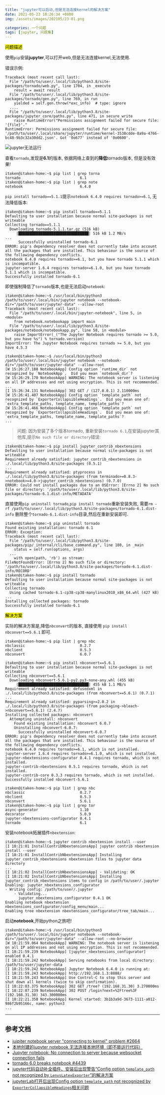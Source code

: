 ```yaml
---
title: "jupyter可以启动,但是无法连接kernel的解决方案"
date: 2021-05-23 18:26:34 +0800
img: /assets/images/202105/23-01.png

categories: 一个问题
tags: [jupyter, 问题集]
---
```


<mark>问题描述</mark>

使用`pip`安装**jupyter**,可以打开web,但是无法连接kernel,无法使用.

错误示例:
```
Traceback (most recent call last):
  File "/path/to/user/.local/lib/python3.8/site-packages/tornado/web.py", line 1704, in _execute
    result = await result
  File "/path/to/user/.local/lib/python3.8/site-packages/tornado/gen.py", line 769, in run
    yielded = self.gen.throw(*exc_info)  # type: ignore
  ....
  File "/path/to/user/.local/lib/python3.8/site-packages/jupyter_core/paths.py", line 471, in secure_write
    raise RuntimeError("Permissions assignment failed for secure file: '{file}'."
RuntimeError: Permissions assignment failed for secure file: '/path/to/user/.local/share/jupyter/runtime/kernel-3538cdde-8a9a-4766-bc48-9b3c32a30dd2.json'. Got '0o677' instead of '0o0600'.
```

![jupyter无法运行](/assets/images/202105/23-01.png)

查看`tornado`,发现是**6.1**的版本, 依据网络上查到的**降低**tornado版本, 但是没有效果!
```
itaken@itaken-home:~$ pip list | grep torna
tornado                           6.1
itaken@itaken-home:~$ pip list | grep note
notebook                          6.4.0
```

`pip install tornado==5.1.1`提示`notebook 6.4.0 requires tornado>=6.1`, 无法降低版本:

```
itaken@itaken-home:~$ pip install tornado==5.1.1
Defaulting to user installation because normal site-packages is not writeable
Collecting tornado==5.1.1
  Downloading tornado-5.1.1.tar.gz (516 kB)
     |████████████████████████████████| 516 kB 1.2 MB/s
...
      Successfully uninstalled tornado-6.1
ERROR: pip's dependency resolver does not currently take into account all the packages that are installed. This behaviour is the source of the following dependency conflicts.
notebook 6.4.0 requires tornado>=6.1, but you have tornado 5.1.1 which is incompatible.
jupyter-server 1.6.4 requires tornado>=6.1.0, but you have tornado 5.1.1 which is incompatible.
Successfully installed tornado-6.1
```

即使强制降低了`tornado`版本,也是无法启动`notebook`:

```
itaken@itaken-home:~$ /usr/local/bin/python3 /path/to/user/.local/bin/jupyter notebook --notebook-dir="/path/to/user/jupyter-data" --allow-root
Traceback (most recent call last):
  File "/path/to/user/.local/bin/jupyter-notebook", line 5, in <module>
    from notebook.notebookapp import main
  File "/path/to/user/.local/lib/python3.8/site-packages/notebook/notebookapp.py", line 58, in <module>
    raise ImportError(_("The Jupyter Notebook requires tornado >= 5.0, but you have %s") % tornado.version)
ImportError: The Jupyter Notebook requires tornado >= 5.0, but you have 4.5.3
```

```
itaken@itaken-home:~$ /usr/local/bin/python3 /path/to/user/.local/bin/jupyter notebook --notebook-dir="/path/to/user/jupyter-data" --allow-root
[W 15:26:27.188 NotebookApp] Config option `runtime_dir` not recognized by `NotebookApp`.  Did you mean `notebook_dir`?
[W 15:26:29.170 NotebookApp] WARNING: The notebook server is listening on all IP addresses and not using encryption. This is not recommended.
...
[I 15:26:34.131 NotebookApp] 302 GET / (127.0.0.1) 2.110000ms
[W 15:26:41.407 NotebookApp] Config option `template_path` not recognized by `ExporterCollapsibleHeadings`.  Did you mean one of: `extra_template_paths, template_name, template_paths`?
[W 15:26:41.466 NotebookApp] Config option `template_path` not recognized by `ExporterCollapsibleHeadings`.  Did you mean one of: `extra_template_paths, template_name, template_paths`?
...
```

>问题: 因为安装了多个版本tornado, 重新安装`tornado 6.1`,在安装jupyter其他库,提示`No such file or directory`错误:

```
itaken@itaken-home:~$ pip install jupyter_contrib_nbextensions
Defaulting to user installation because normal site-packages is not writeable
Requirement already satisfied: jupyter_contrib_nbextensions in ./.local/lib/python3.8/site-packages (0.5.1)
...
Requirement already satisfied: ptyprocess in ./.local/lib/python3.8/site-packages (from terminado>=0.8.3->notebook>=4.0->jupyter_contrib_nbextensions) (0.7.0)
ERROR: Could not install packages due to an OSError: [Errno 2] No such file or directory: '/path/to/user/.local/lib/python3.8/site-packages/tornado-6.1.dist-info/METADATA'
```

直接使用`pip uninstall tornado`,`pip install tornado`重新安装失败, 需要`rm -rf /path/to/user/.local/lib/python3.8/site-packages/tornado-6.1.dist-info` 删除整个`tornado-6.1.dist-info`目录,然后在重新安装即可.

```
itaken@itaken-home:~$ pip uninstall tornado
Found existing installation: tornado 6.1
ERROR: Exception:
Traceback (most recent call last):
  File "/path/to/user/.local/lib/python3.8/site-packages/pip/_internal/cli/base_command.py", line 180, in _main
    status = self.run(options, args)
  ...
    with open(path, 'rb') as stream:
FileNotFoundError: [Errno 2] No such file or directory: '/path/to/user/.local/lib/python3.8/site-packages/tornado-6.1.dist-info/RECORD'
itaken@itaken-home:~$ pip install tornado
Defaulting to user installation because normal site-packages is not writeable
Collecting tornado
  Using cached tornado-6.1-cp38-cp38-manylinux2010_x86_64.whl (427 kB)
...
Installing collected packages: tornado
Successfully installed tornado-6.1
```

<mark>解决方案</mark>

实际的解决方案是,降低`nbconvert`的版本, 直接使用 `pip install nbconvert==5.6.1` 即可.

```
itaken@itaken-home:~$ pip list | grep nbc
nbclassic                         0.2.7
nbclient                          0.5.3
nbconvert                         6.0.7
```

```
itaken@itaken-home:~$ pip install nbconvert==5.6.1
Defaulting to user installation because normal site-packages is not writeable
Collecting nbconvert==5.6.1
  Downloading nbconvert-5.6.1-py2.py3-none-any.whl (455 kB)
     |████████████████████████████████| 455 kB 1.1 MB/s
Requirement already satisfied: defusedxml in ./.local/lib/python3.8/site-packages (from nbconvert==5.6.1) (0.7.1)
...
Requirement already satisfied: pyparsing>=2.0.2 in ./.local/lib/python3.8/site-packages (from packaging->bleach->nbconvert==5.6.1) (2.4.7)
Installing collected packages: nbconvert
  Attempting uninstall: nbconvert
    Found existing installation: nbconvert 6.0.7
    Uninstalling nbconvert-6.0.7:
      Successfully uninstalled nbconvert-6.0.7
ERROR: pip's dependency resolver does not currently take into account all the packages that are installed. This behaviour is the source of the following dependency conflicts.
notebook 6.4.0 requires tornado>=6.1, which is not installed.
jupyter-server 1.6.4 requires tornado>=6.1.0, which is not installed.
jupyter-nbextensions-configurator 0.4.1 requires tornado, which is not installed.
jupyter-contrib-nbextensions 0.5.1 requires tornado, which is not installed.
jupyter-contrib-core 0.3.3 requires tornado, which is not installed.
Successfully installed nbconvert-5.6.1

itaken@itaken-home:~$ pip list | grep nbc
nbclassic                         0.2.7
nbclient                          0.5.3
nbconvert                         5.6.1
itaken@itaken-home:~$ pip list | grep tor
async-generator                   1.10
decorator                         5.0.9
jupyter-nbextensions-configurator 0.4.1
tornado                           6.1
```

安装notebook拓展插件`nbextension`:

```
itaken@itaken-home:~$ jupyter contrib nbextension install --user
[I 18:21:01 InstallContribNbextensionsApp] jupyter contrib nbextension install --user
[I 18:21:01 InstallContribNbextensionsApp] Installing jupyter_contrib_nbextensions nbextension files to jupyter data directory
...
[I 18:21:02 InstallContribNbextensionsApp] - Validating: OK
[I 18:21:02 InstallContribNbextensionsApp] Installing jupyter_contrib_nbextensions items to config in /path/to/user/.jupyter
Enabling: jupyter_nbextensions_configurator
- Writing config: /path/to/user/.jupyter
    - Validating...
      jupyter_nbextensions_configurator 0.4.1 OK
Enabling notebook nbextension nbextensions_configurator/config_menu/main...
Enabling tree nbextension nbextensions_configurator/tree_tab/main...
```

启动**notebook**,开始python之旅吧!

```
itaken@itaken-home:~$ /usr/local/bin/python3 /path/to/user/.local/bin/jupyter notebook --notebook-dir="/path/to/user/jupyter-data" --allow-root --no-browser
[W 18:21:59.064 NotebookApp] WARNING: The notebook server is listening on all IP addresses and not using encryption. This is not recommended.
[I 18:21:59.239 NotebookApp] [jupyter_nbextensions_configurator] enabled 0.4.1
[I 18:21:59.242 NotebookApp] Serving notebooks from local directory: /path/to/user/jupyter-data
[I 18:21:59.242 NotebookApp] Jupyter Notebook 6.4.0 is running at:
[I 18:21:59.243 NotebookApp] http://192.168.1.3:8888/
[I 18:21:59.243 NotebookApp] Use Control-C to stop this server and shut down all kernels (twice to skip confirmation).
[I 18:22:03.375 NotebookApp] 302 GET /tree? (192.168.31.30) 3.270000ms
[I 18:22:07.239 NotebookApp] 302 POST /login?next=%2Ftree%3F (192.168.31.30) 343.300000ms
[I 18:22:21.358 NotebookApp] Kernel started: 3b1b3a9d-3673-1111-a012-986f2b95166c, name: python3
...
```

---
## 参考文档
- [juipiter notebook server "connecting to kernel" problem #2664](https://github.com/jupyter/notebook/issues/2664)
- [本地创建的jupyter notebook 无法连接本地环境（即不能运行代码）](https://www.cnblogs.com/damin1909/p/12691147.html)
- [Jupyter notebook: No connection to server because websocket connection fails](https://stackoverflow.com/questions/54963043/jupyter-notebook-no-connection-to-server-because-websocket-connection-fails)
- [tornado 6.0 breaks notebook #4439](https://github.com/jupyter/notebook/issues/4439)
- [jupyter代码自动补全插件、安装后出现警告“Config option `template_path` not recognized by `LenvsLatexExporter`”的解决方案](https://blog.csdn.net/DTFT_/article/details/111242118)
- [jupyterLab打开后出现Config option `template_path` not recognized by `ExporterCollapsibleHeadings`相关问题](https://blog.csdn.net/outsider2019/article/details/109274996)
